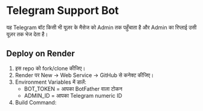 # Telegram Support Bot

यह Telegram बॉट किसी भी यूज़र के मैसेज को Admin तक पहुँचाता है और Admin का रिप्लाई उसी यूज़र तक भेज देता है।

## Deploy on Render
1. इस repo को fork/clone कीजिए।
2. Render पर New → Web Service → GitHub से कनेक्ट कीजिए।
3. Environment Variables में डालें:
   - BOT_TOKEN = आपका BotFather वाला टोकन
   - ADMIN_ID = आपका Telegram numeric ID
4. Build Command:
